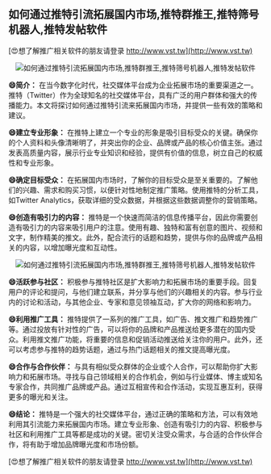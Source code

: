 ## **如何通过推特引流拓展国内市场,推特群推王,推特筛号机器人,推特发帖软件**

[😍想了解推广相关软件的朋友请登录 http://www.vst.tw](http://www.vst.tw)

 <center><img src="https://vst.tw/MP4/tuiguang/png/2.png" alt="如何通过推特引流拓展国内市场,推特群推王,推特筛号机器人,推特发帖软件"></center>

**😄简介：**
在当今数字化时代，社交媒体平台成为企业拓展市场的重要渠道之一。推特（Twitter）作为全球知名的社交媒体平台，具有广泛的用户群体和强大的传播能力。本文将探讨如何通过推特引流来拓展国内市场，并提供一些有效的策略和建议。

**😄建立专业形象：**
在推特上建立一个专业的形象是吸引目标受众的关键。确保你的个人资料和头像清晰明了，并突出你的企业、品牌或产品的核心价值主张。通过发表高质量内容，展示行业专业知识和经验，提供有价值的信息，树立自己的权威性和专业形象。

**😄确定目标受众：**
在拓展国内市场时，了解你的目标受众是至关重要的。了解他们的兴趣、需求和购买习惯，以便针对性地制定推广策略。使用推特的分析工具，如Twitter Analytics，获取详细的受众数据，并根据这些数据调整你的营销策略。

**😄创造有吸引力的内容：**
推特是一个快速而简洁的信息传播平台，因此你需要创造有吸引力的内容来吸引用户的注意。使用有趣、独特和富有创意的图片、视频和文字，制作精美的推文。此外，配合流行的话题和趋势，提供与你的品牌或产品相关的内容，以增加曝光度和互动性。

 <center><img src="https://vst.tw/MP4/tuiguang/png/0.png" alt="如何通过推特引流拓展国内市场,推特群推王,推特筛号机器人,推特发帖软件"></center>

**😄活跃参与社区：**
积极参与推特社区是扩大影响力和拓展市场的重要手段。回复用户的评论和提问，与他们建立联系，并分享与他们的兴趣相关的内容。参与行业内的讨论和活动，与其他企业、专家和意见领袖互动，扩大你的网络和影响力。

**😄利用推广工具：**
推特提供了一系列的推广工具，如广告、推文推广和趋势推广等。通过投放有针对性的广告，可以将你的品牌和产品推送给更多潜在的国内受众。利用推文推广功能，将重要的信息和促销活动推送给关注你的用户。此外，还可以考虑参与推特的趋势话题，通过与热门话题相关的推文提高曝光度。

**😄合作与合作伙伴：**
与具有相似受众群体的企业或个人合作，可以帮助你扩大影响力和拓展市场。寻找与自己领域相关的合作机会，例如与行业媒体、博主或知名专家合作，共同推广品牌或产品。通过互相宣传和合作活动，实现互惠互利，获得更多的曝光和关注。

**😄结论：**
推特是一个强大的社交媒体平台，通过正确的策略和方法，可以有效地利用其引流能力来拓展国内市场。建立专业形象、创造有吸引力的内容、积极参与社区和利用推广工具等都是成功的关键。密切关注受众需求，与合适的合作伙伴合作，将有助于增加品牌曝光度和市场份额。

[😍想了解推广相关软件的朋友请登录 http://www.vst.tw](http://www.vst.tw)



